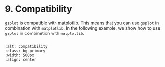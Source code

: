 # 9. Compatibility

`gsplot` is compatible with [matplotlib](https://matplotlib.org/). This means that you can use `gsplot` in combination with `matplotlib`. In the following example, we show how to use `gsplot` in combination with `matplotlib`.

```{literalinclude} ../../../demo/9_compatibility/compatibility.py
```

```{image} ../../../demo/9_compatibility/compatibility.png
:alt: compatibility
:class: bg-primary
:width: 500px
:align: center
```
